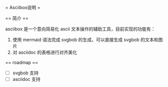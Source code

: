 = Asciibox说明 =

== 简介 ==

asciibox 是一个意向简易化 ascii 文本操作的辅助工具，目前实现的功能有：

1. 使用 mermaid 语法完成 svgbob 的生成，可以直接生成 svgbob 的文本和图片
2. 对 asciidoc 的表格进行对齐美化

== roadmap ==

- [ ] svgbob 支持
- [ ] asciidoc 支持
